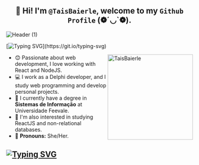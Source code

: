 ##  <div align = "center"> 👋 Hi! I'm `@TaisBaierle`, welcome to my `Github Profile` (❁´◡`❁). </div>

![Header (1)](https://github.com/user-attachments/assets/8bdd05d6-2ba5-48e8-ae43-e8f9caf5a211)

[![Typing SVG](https://readme-typing-svg.herokuapp.com?font=Fira+Code&size=25&pause=1000&color=29F742&width=600&separator=%3C&lines=Console.log('Hello+World!!')%3CSystem.out.println(%22Hello+World!!%22);%3CReadln(%22Hello+World!!%22);)](https://git.io/typing-svg)

<div>
  <img align = "right" alt = "TaisBaierle" width = "230" heigth = "230" src = "https://i.pinimg.com/736x/83/56/88/8356885f58c2f94dfb5f78b2cacf0c70.jpg">

  - 😊 Passionate about web development, I love working with React and NodeJS.
  - 💻 I work as a Delphi developer, and I study web programming and develop personal projects.
  - 📖 I currently have a degree in **Sistemas de Informação** at Universidade Feevale.
  - 🌱 I'm also interested in studying ReactJS and non-relational databases.
  - 🌟 **Pronouns:** She/Her.

[![Typing SVG](https://readme-typing-svg.herokuapp.com?font=Fira+Code&size=25&pause=1000&color=29F742&width=600&lines=%F0%9F%92%9A+Favorite+repositories)](https://git.io/typing-svg)
----

</div>
